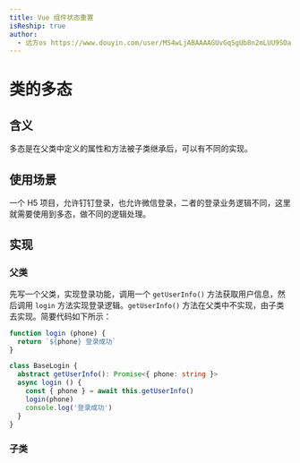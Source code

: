 ```yaml
---
title: Vue 组件状态重置
isReship: true
author:
  - 远方os https://www.douyin.com/user/MS4wLjABAAAAGUvGqSgUb8n2mLUU9SOa5wmdZy-Sj5_FUt-DK5Iu6PpxO1QgrJ1_vXy6ikzz_Q4h?modal_id=7451645225144962367
---
```


# 类的多态

## 含义

多态是在父类中定义的属性和方法被子类继承后，可以有不同的实现。

## 使用场景

一个 H5 项目，允许钉钉登录，也允许微信登录，二者的登录业务逻辑不同，这里就需要使用到多态，做不同的逻辑处理。

## 实现

### 父类

先写一个父类，实现登录功能，调用一个 `getUserInfo()` 方法获取用户信息，然后调用 `login` 方法实现登录逻辑。`getUserInfo()` 方法在父类中不实现，由子类去实现。简要代码如下所示：

```ts
function login (phone) {
  return `${phone} 登录成功`
}

class BaseLogin {
  abstract getUserInfo(): Promise<{ phone: string }>
  async login () {
    const { phone } = await this.getUserInfo()
    login(phone)
    console.log('登录成功')
  }
}
```

### 子类